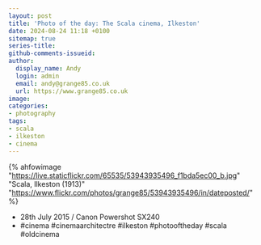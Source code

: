 ```yaml
---
layout: post
title: 'Photo of the day: The Scala cinema, Ilkeston'
date: 2024-08-24 11:18 +0100
sitemap: true
series-title:
github-comments-issueid:
author:
  display_name: Andy
  login: admin
  email: andy@grange85.co.uk
  url: https://www.grange85.co.uk
image:
categories:
- photography
tags:
- scala
- ilkeston
- cinema
---
```

{% ahfowimage "https://live.staticflickr.com/65535/53943935496_f1bda5ec00_b.jpg" "Scala, Ilkeston (1913)" "https://www.flickr.com/photos/grange85/53943935496/in/dateposted/" %}

- 28th July 2015 / Canon Powershot SX240
- #cinema #cinemaarchitectre #ilkeston #photooftheday #scala #oldcinema
